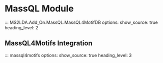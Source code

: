 # MassQL Module

::: MS2LDA.Add_On.MassQL.MassQL4MotifDB
    options:
      show_source: true
      heading_level: 2

## MassQL4Motifs Integration

::: massql4motifs
    options:
      show_source: true
      heading_level: 3
